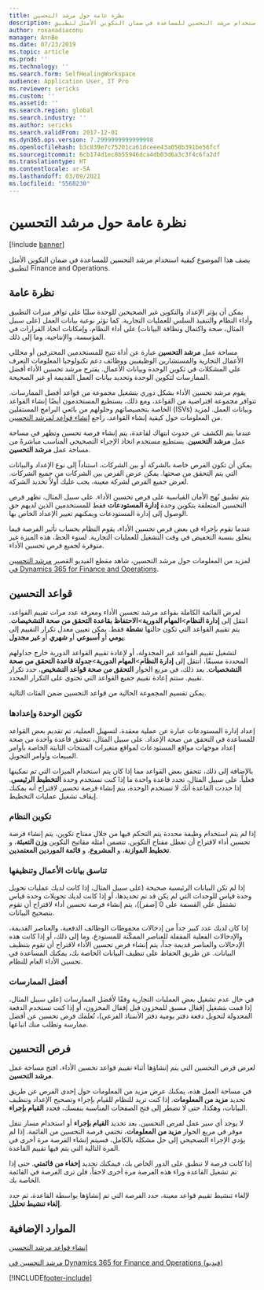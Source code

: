 ```yaml
---
title: نظرة عامة حول مرشد التحسين
description: يصف هذا الموضوع كيفية استخدام مرشد التحسين للمساعدة في ضمان التكوين الأمثل لتطبيق Finance and Operations.
author: roxanadiaconu
manager: AnnBe
ms.date: 07/23/2019
ms.topic: article
ms.prod: ''
ms.technology: ''
ms.search.form: SelfHealingWorkspace
audience: Application User, IT Pro
ms.reviewer: sericks
ms.custom: ''
ms.assetid: ''
ms.search.region: global
ms.search.industry: ''
ms.author: sericks
ms.search.validFrom: 2017-12-01
ms.dyn365.ops.version: 7.2999999999999998
ms.openlocfilehash: b3c839e7c75201ca61dceee43a058b391be56fcf
ms.sourcegitcommit: 6cb174d1ec8b55946dca4db03d6a3c3f4c6fa2df
ms.translationtype: HT
ms.contentlocale: ar-SA
ms.lasthandoff: 03/09/2021
ms.locfileid: "5568230"
---
```

# <a name="optimization-advisor-overview"></a>نظرة عامة حول مرشد التحسين

[!include [banner](../includes/banner.md)]

يصف هذا الموضوع كيفية استخدام مرشد التحسين للمساعدة في ضمان التكوين الأمثل لتطبيق Finance and Operations.

## <a name="overview"></a>نظرة عامة

يمكن أن يؤثر الإعداد والتكوين غير الصحيحين للوحدة سلبًا على توافر ميزات التطبيق وأداء النظام والتنفيذ السلس للعمليات التجارية. كما تؤثر نوعية بيانات العمل (على سبيل المثال، صحة واكتمال ونظافة البيانات) على أداء النظام، وإمكانات اتخاذ القرارات في المؤسسة، والإنتاجية، وما إلى ذلك.

مساحة عمل **مرشد التحسين** عبارة عن أداة تتيح للمستخدمين المحترفين أو محللي الأعمال التجارية والمستشارين الوظيفيين ووظائف دعم تكنولوجيا المعلومات التعرف على المشكلات في تكوين الوحدة وبيانات الأعمال. يقترح مرشد تحسين الأداء أفضل الممارسات لتكوين الوحدة وتحديد بيانات العمل القديمة أو غير الصحيحة.

يقوم مرشد تحسين الأداء بشكل دوري بتشغيل مجموعة من قواعد أفضل الممارسات. تتوافر مجموعة افتراضية من القواعد، ومع ذلك، يستطيع المستخدمون أيضًا إنشاء القواعد الخاصة بتخصيصاتهم وحلولهم من بائعي البرامج المستقلين (ISVs) وبيانات العمل. لمزيد من المعلومات حول كيفية إنشاء القواعد، راجع [إنشاء قواعد لمرشد التحسين](./create-rules-optimization-advisor.md).

عندما يتم الكشف عن حدوث انتهاك لقاعدة، يتم إنشاء فرصة تحسين وتظهر في مساحة عمل **مرشد التحسين**. يستطيع مستخدم اتخاذ الإجراء التصحيحي المناسب مباشرةً من مساحة عمل **مرشد التحسين**.

يمكن أن تكون الفرص خاصة بالشركة أو بين الشركات، استناداً إلى نوع الإعداد والبيانات التي يتم التحقق من صحتها. يمكن عرض الفرص بين الشركات من جميع الشركات. لعرض جميع الفرص لشركة معينة، يجب عليك أولاً تحديد الشركة.

يتم تطبيق نُهج الأمان القياسية على فرص تحسين الأداء. على سبيل المثال، تظهر فرص التحسين المتعلقة بتكوين وحدة **إدارة المستودعات** فقط للمستخدمين الذين لديهم حق الوصول إلى إدارة المستودعات ويمكنهم تغيير الإعداد الخاص بها.

عندما تقوم بإجراء في بعض فرص تحسين الأداء، يقوم النظام بحساب تأثير الفرصة فيما يتعلق بنسبة التخفيض في وقت التشغيل للعمليات التجارية. لسوء الحظ، هذه الميزة غير متوفرة لجميع فرص تحسين الأداء.

لمزيد من المعلومات حول مرشد التحسين، شاهد مقطع الفيديو القصير [مرشد التحسين في Dynamics 365 for Finance and Operations](https://www.youtube.com/watch?v=MRsAzgFCUSQ).

## <a name="optimization-rules"></a>قواعد التحسين

لعرض القائمة الكاملة بقواعد مرشد تحسين الأداء ومعرفة عدد مرات تقييم القواعد، انتقل إلى **إدارة النظام**&gt;**المهام الدورية**&gt;**الاحتفاظ بقاعدة التحقق من صحة التشخيصات**. يتم تقييم القواعد التي تكون حالتها **نشطة** فقط. يمكن تعيين معدل تكرار التقييم إلى **يومي** أو **أسبوعي** أو **شهري** أو **غير مجدول**.

لتشغيل تقييم القواعد غير المجدولة، أو لإعادة تقييم القواعد الدورية خارج جداولهم المحددة مسبقًا، انتقل إلى **إدارة النظام**&gt;**المهام الدورية**&gt;**جدولة قاعدة التحقق من صحة التشخصيات**. بعد ذلك، في مربع الحوار **التحقق من صحة قواعد التشخيص**، حدد تكرار تقييم. ستتم إعادة تقييم جميع القواعد التي تحتوي على التكرار المحدد.

يمكن تقسيم المجموعة الحالية من قواعد التحسين ضمن الفئات التالية.

### <a name="module-configuration-and-setup"></a>تكوين الوحدة وإعدادها

إعداد إدارة المستودعات عبارة عن عملية معقدة. لتسهيل العملية، تم تقديم بعض القواعد للمساعدة في التحقق من صحة الإعداد. على سبيل المثال، تتحقق قاعدة واحدة من صحة إعداد موجهات مواقع المستودعات لمواقع متغيرات المنتجات الثابتة الخاصة بأوامر المبيعات وأوامر التحويل.

بالإضافة إلى ذلك، تتحقق بعض القواعد مما إذا كان يتم استخدام الميزات التي تم تمكينها فعلياً. على سبيل المثال، تحدد قاعدة واحدة ما إذا كنت تستخدم وحدة **التخطيط الرئيسي**. إذا حددت القاعدة أنك لا تستخدم الوحدة، يتم إنشاء فرصة تحسين لاقتراح أنه يمكنك إيقاف تشغيل عمليات التخطيط.

### <a name="system-configuration"></a>تكوين النظام

إذا لم يتم استخدام وظيفة محددة يتم التحكم فيها من خلال مفتاح تكوين، يتم إنشاء فرصة تحسين أداء لاقتراح أن تعطل مفتاح التكوين. تتضمن أمثلة مفاتيح التكوين **وزن التعبئة**، و **تخطيط الموازنة**، و **المشروع**، و **قائمة الموردين المعتمدين**.

### <a name="business-data-consistency-and-cleanup"></a>تناسق بيانات الأعمال وتنظيفها

إذا لم تكن البيانات الرئيسية صحيحة (على سبيل المثال، إذا كانت لديك عمليات تحويل وحدة قياس للوحدات التي لم يكن قد تم تحديدها، أو إذا كانت لديك تحويلات وحدة قياس تشتمل على القسمة على 0 \[صفر\])، يتم إنشاء فرصة تحسين أداء لاقتراح أن تقوم بتصحيح البيانات. 

إذا كان لديك عدد كبير جداً من إدخالات محفوظات الوظائف الدفعية، والعناصر القديمة، والإدخالات الفعلية المقفلة للعناصر الممكّنة للمستودع، وما إلى ذلك، أو إذا كانت هذه الإدخالات والعناصر قديمة جداً، يتم إنشاء فرص تحسين الأداء لاقتراح أن تقوم بتنظيف البيانات. عن طريق الحفاظ على تنظيف البيانات الخاصة بك، يمكنك المساعدة في تحسين الأداء العام للنظام.

### <a name="best-practices"></a>أفضل الممارسات

في حال عدم تشغيل بعض العمليات التجارية وفقًا لأفضل الممارسات (على سبيل المثال، إذا قمت بتشغيل إقفال مسبق للمخزون قبل إقفال المخزون، أو إذا كنت تستخدم الدفعة المجدولة لتحويل دفعة دفتر يومية دفتر الأستاذ الفرعي)، تُعلمك فرص تحسين عن أفضل ممارسة وتطلب منك اتباعها.

## <a name="optimization-opportunities"></a>فرص التحسين

لعرض فرص التحسين التي يتم إنشاؤها أثناء تقييم قواعد تحسين الأداء، افتح مساحة عمل **مرشد التحسين**.

في مساحة العمل هذه، يمكنك عرض مزيد من المعلومات حول إحدى الفرص عن طريق تحديد **مزيد من المعلومات**. إذا كنت تريد للنظام للقيام بإجراء وتصحيح الإعداد وتنظيف البيانات، وهكذا، حتى لا تضطر إلى فتح الصفحات المناسبة بنفسك، فحدد **القيام بإجراء**.

لا يوجد أي سير عمل لفرص التحسين. بعد تحديد **القيام بإجراء** أو استخدام مسار تنقل موفر في مربع الحوار **مزيد من المعلومات**، تختفي فرصة التحسين من القائمة. إذا لم يؤدي الإجراء التصحيحي إلى حل مشكلة بالكامل، فسيتم إنشاء الفرصة مرة أخرى في المرة التالية التي يتم فيها تقييم القاعدة.

إذا كانت فرصة لا تنطبق على الدور الخاص بك، فيمكنك تحديد **إخفاء من قائمتي**. حتى إذا تم تشغيل القاعدة وراء هذه الفرصة مرة أخرى لاحقاً، فلن ترى الفرصة في القائمة الخاصة بك.

لإلغاء تنشيط تقييم قواعد معينة، حدد الفرصة التي تم إنشاؤها بواسطة القاعدة، ثم حدد **إلغاء تنشيط تحليل**.

## <a name="additional-resources"></a>الموارد الإضافية

[إنشاء قواعد مرشد التحسين](./create-rules-optimization-advisor.md)

[مرشد التحسين في Dynamics 365 for Finance and Operations (فيديو)](https://www.youtube.com/watch?v=MRsAzgFCUSQ)


[!INCLUDE[footer-include](../../../includes/footer-banner.md)]